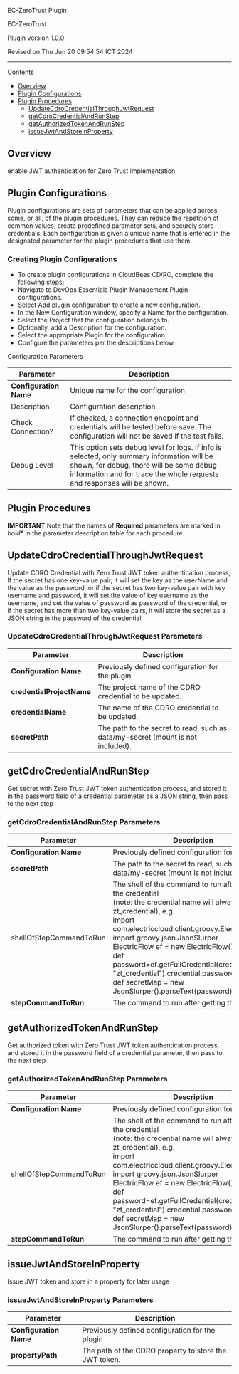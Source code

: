 EC-ZeroTrust Plugin

EC-ZeroTrust



Plugin version 1.0.0

Revised on Thu Jun 20 09:54:54 ICT 2024


* * *


Contents



*   [Overview](#overview)
*   [Plugin Configurations](#plugin-configurations)
*   [Plugin Procedures](#plugin-procedures)
    *   [UpdateCdroCredentialThroughJwtRequest](#updatecdrocredentialthroughjwtrequest)
    *   [getCdroCredentialAndRunStep](#getcdrocredentialandrunstep)
    *   [getAuthorizedTokenAndRunStep](#getauthorizedtokenandrunstep)
    *   [issueJwtAndStoreInProperty](#issuejwtandstoreinproperty)

## Overview


enable JWT authentication for Zero Trust implementation




## Plugin Configurations

Plugin configurations are sets of parameters that can be applied across some, or all, of the plugin procedures. They can reduce the repetition of common values, create predefined parameter sets, and securely store credentials. Each configuration is given a unique name that is entered in the designated parameter for the plugin procedures that use them.

### Creating Plugin Configurations

*   To create plugin configurations in CloudBees CD/RO, complete the following steps:
*   Navigate to DevOps Essentials  Plugin Management  Plugin configurations.
*   Select Add plugin configuration to create a new configuration.
*   In the New Configuration window, specify a Name for the configuration.
*   Select the Project that the configuration belongs to.
*   Optionally, add a Description for the configuration.
*   Select the appropriate Plugin for the configuration.
*   Configure the parameters per the descriptions below.

Configuration Parameters

| Parameter | Description |
| --- | --- |
| **Configuration Name** | Unique name for the configuration |
| Description | Configuration description |
| Check Connection? | If checked, a connection endpoint and credentials will be tested before save. The configuration will not be saved if the test fails. |
| Debug Level | This option sets debug level for logs. If info is selected, only summary information will be shown, for debug, there will be some debug information and for trace the whole requests and responses will be shown. |

## Plugin Procedures

**IMPORTANT** Note that the names of **Required** parameters are marked in *bold** in the parameter description table for each procedure.




## UpdateCdroCredentialThroughJwtRequest

Update CDRO Credential with Zero Trust JWT token authentication process, If the secret has one key-value pair, it will set the key as the userName and the value as the password, or if the secret has two key-value pair with key username and password, it will set the value of key username as the username, and set the value of password as password of the credential, or if the secret has more than two key-value pairs, it will store the secret as a JSON string in the password of the credential

### UpdateCdroCredentialThroughJwtRequest Parameters

| Parameter | Description |
| --- | --- |
| **Configuration Name** | Previously defined configuration for the plugin |
| **credentialProjectName** | The project name of the CDRO credential to be updated. |
| **credentialName** | The name of the CDRO credential to be updated. |
| **secretPath** | The path to the secret to read, such as data/my-secret (mount is not included). |



## getCdroCredentialAndRunStep

Get secret with Zero Trust JWT token authentication process, and stored it in the password field of a credential parameter as a JSON string, then pass to the next step

### getCdroCredentialAndRunStep Parameters

| Parameter | Description |
| --- | --- |
| **Configuration Name** | Previously defined configuration for the plugin |
| **secretPath** | The path to the secret to read, such as data/my-secret (mount is not included). |
| shellOfStepCommandToRun | The shell of the command to run after getting the credential<br>(note: the credential name will always be zt_credential), e.g. <br>import com.electriccloud.client.groovy.ElectricFlow<br>import groovy.json.JsonSlurper<br>ElectricFlow ef = new ElectricFlow()<br>def password=ef.getFullCredential(credentialName: "zt_credential").credential.password<br>def secretMap = new JsonSlurper().parseText(password)<br> |
| **stepCommandToRun** | The command to run after getting the credential |



## getAuthorizedTokenAndRunStep

Get authorized token with Zero Trust JWT token authentication process, and stored it in the password field of a credential parameter, then pass to the next step

### getAuthorizedTokenAndRunStep Parameters

| Parameter | Description |
| --- | --- |
| **Configuration Name** | Previously defined configuration for the plugin |
| shellOfStepCommandToRun | The shell of the command to run after getting the credential<br>(note: the credential name will always be zt_credential), e.g. <br>import com.electriccloud.client.groovy.ElectricFlow<br>import groovy.json.JsonSlurper<br>ElectricFlow ef = new ElectricFlow()<br>def password=ef.getFullCredential(credentialName: "zt_credential").credential.password<br>def secretMap = new JsonSlurper().parseText(password)<br> |
| **stepCommandToRun** | The command to run after getting the credential |



## issueJwtAndStoreInProperty

Issue JWT token and store in a property for later usage

### issueJwtAndStoreInProperty Parameters

| Parameter | Description |
| --- | --- |
| **Configuration Name** | Previously defined configuration for the plugin |
| **propertyPath** | The path of the CDRO property to store the JWT token. |
